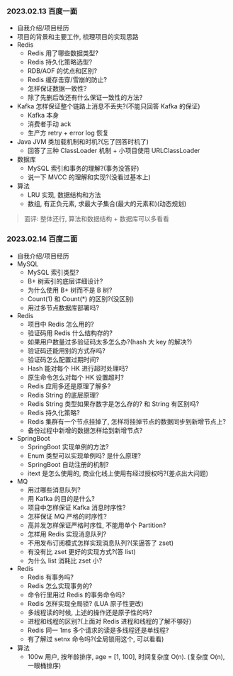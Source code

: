 ### 2023.02.13 百度一面

- 自我介绍/项目经历
- 项目的背景和主要工作, 梳理项目的实现思路
- Redis
  - Redis 用了哪些数据类型?
  - Redis 持久化策略选型?
  - RDB/AOF 的优点和区别?
  - Redis 缓存击穿/雪崩的防止?
  - 怎样保证数据一致性?
  - 除了先删后改还有什么保证一致性的方法?
- Kafka 怎样保证整个链路上消息不丢失?(不能只回答 Kafka 的保证)
  - Kafka 本身
  - 消费者手动 ack
  - 生产方 retry +  error log 恢复
- Java JVM 类加载机制和时机?(忘了回答时机了)
  - 回答了三种 ClassLoader 机制 + 小项目使用 URLClassLoader
- 数据库
  - MySQL 索引和事务的理解?(事务没答好)
  - 说一下 MVCC 的理解和实现?(没看过基本上)
- 算法
  - LRU 实现, 数据结构和方法
  - 数组, 有正负元素, 求最大子集合(最大的元素和)(动态规划)

> 面评: 整体还行, 算法和数据结构 + 数据库可以多看看

### 2023.02.14 百度二面

- 自我介绍/项目经历
- MySQL
  - MySQL 索引类型?
  - B+ 树索引的底层详细设计?
  - 为什么使用 B+ 树而不是 B 树?
  - Count(1) 和 Count(*) 的区别?(没区别)
  - 用过多节点数据库部署吗?
- Redis
  - 项目中 Redis 怎么用的?
  - 验证码用 Redis 什么结构存的?
  - 如果用户数量过多验证码太多怎么办?(hash 大 key 的解决?)
  - 验证码还能用别的方式存吗?
  - 验证码怎么配置过期时间? 
  - Hash 能对每个 HK 进行超时处理吗?
  - 原生命令怎么对每个 HK 设置超时?
  - Redis 应用多还是原理了解多?
  - Redis String 的底层原理?
  - Redis String 类型如果存数字是怎么存的? 和 String 有区别吗?
  - Redis 持久化策略?
  - Redis 集群有一个节点挂掉了, 怎样将挂掉节点的数据同步到新增节点上?
  - 备份过程中新增的数据怎样给到新增节点?
- SpringBoot
  - SpringBoot 实现单例的方法?
  - Enum 类型可以实现单例吗? 是什么原理?
  - SpringBoot 自动注册的机制?
  - itext 是怎么使用的, 商业化线上使用有经过授权吗?(差点出大问题)
- MQ
  - 用过哪些消息队列?
  - 用 Kafka 的目的是什么?
  - 项目中怎样保证 Kafka 消息时序性?
  - 怎样保证 MQ 严格的时序性?
  - 高并发怎样保证严格时序性, 不能用单个 Partition?
  - 怎样用 Redis 实现消息队列?
  - 不用发布订阅模式怎样实现消息队列?(呆逼答了 zset)
  - 有没有比 zset 更好的实现方式?(答 list)
  - 为什么 list 消耗比 zset 小?
- Redis
  - Redis 有事务吗?
  - Redis 怎么实现事务的?
  - 命令行里用过 Redis 的事务命令吗?
  - Redis 怎样实现全局锁? (LUA 原子性更改)
  - 多线程读的时候, 上述的操作还是原子性的吗?
  - 进程和线程的区别?(上面对 Redis 进程和线程的了解不够好)
  - Redis 同一  1ms 多个请求的读是多线程还是单线程?
  - 有了解过 setnx 命令吗?(全局锁用这个, 可以看看)
- 算法
  - 100w 用户, 按年龄排序, age = [1, 100], 时间复杂度 O(n). (复杂度 O(n), 一眼桶排序)